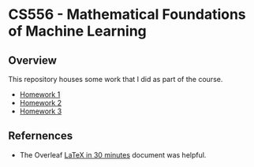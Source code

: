 # CS556 - Mathematical Foundations of Machine Learning

## Overview

This repository houses some work that I did as part of the course.

* [Homework 1](Rizzo_John_HW_1.pdf)
* [Homework 2](Rizzo_John_HW_2.pdf)
* [Homework 3](Rizzo_John_HW_3.pdf)

## Refernences

* The Overleaf [LaTeX in 30 minutes](https://www.overleaf.com/learn/latex/Learn_LaTeX_in_30_minutes) document was helpful.
